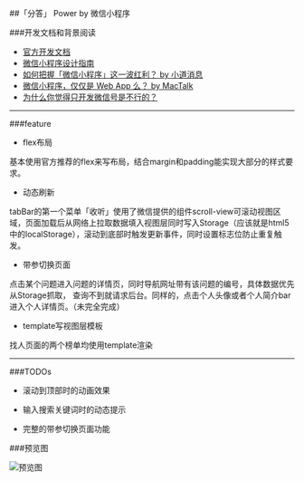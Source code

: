 ##「分答」 Power by 微信小程序


###开发文档和背景阅读

- [官方开发文档](https://mp.weixin.qq.com/debug/wxadoc/dev/)
- [微信小程序设计指南](https://mp.weixin.qq.com/debug/wxadoc/design/)
- [如何把握「微信小程序」这一波红利？ by 小道消息](http://mp.weixin.qq.com/s?src=3&timestamp=1476084572&ver=1&signature=9iql2gUC5J7Ore2nR-vE*H0gMx-FPnvh7tg-59H5QWMBRqIVFVSiJ*1d4P9Ynvx*jzG4x*-cw8VWd0zSXCy5JaC0Og6HZ0HOzPn0si-g2g-cdqwlcc46JxXsfUPfh5U5SjG6Jhwc2gHoN7hj4WkbQ-K-E-w0t6Hrb3YC-d7h*aw=)
- [微信小程序，仅仅是 Web App 么？ by MacTalk](http://mp.weixin.qq.com/s?src=3&timestamp=1476084683&ver=1&signature=rI*ApZSTzdk20BrHyMgaF9eKgT77oadaMtoePyV-BXJIoHrWVpbxGeRnuoYv5B3cIVH2BPb5vx-4WI3JCrZm1m32V17Hqs6W1k7i2xtrU*iDM5FIvOHPSNb1UBzlh6Dfec6G3W2zNN57OXEtYWB*V4ENdABAgw*p*lItuVWU9Hc=)
- [为什么你觉得只开发微信号是不行的？](https://kenengba.com/post/3517.html)

---

###feature

- flex布局

基本使用官方推荐的flex来写布局，结合margin和padding能实现大部分的样式要求。

- 动态刷新

tabBar的第一个菜单「收听」使用了微信提供的组件scroll-view可滚动视图区域，页面加载后从网络上拉取数据填入视图层同时写入Storage（应该就是html5中的localStorage），滚动到底部时触发更新事件，同时设置标志位防止重复触发。

- 带参切换页面

点击某个问题进入问题的详情页，同时导航网址带有该问题的编号，具体数据优先从Storage抓取， 查询不到就请求后台。同样的，点击个人头像或者个人简介bar进入个人详情页。（未完全完成）

- template写视图层模板

找人页面的两个榜单均使用template渲染

---
###TODOs

- 滚动到顶部时的动画效果

- 输入搜索关键词时的动态提示

- 完整的带参切换页面功能

###预览图

![预览图](http://elephstor.com/wxdev/catch.gif)
